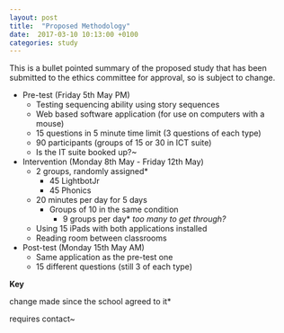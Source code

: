 ```yaml
---
layout: post
title:  "Proposed Methodology"
date:  2017-03-10 10:13:00 +0100
categories: study
---
```


This is a bullet pointed summary of the proposed study that has been submitted to the ethics committee for approval, so is subject to change.

- Pre-test (Friday 5th May PM)
	- Testing sequencing ability using story sequences
	- Web based software application (for use on computers with a mouse)
	- 15 questions in 5 minute time limit (3 questions of each type)
	- 90 participants (groups of 15 or 30 in ICT suite)
	- Is the IT suite booked up?~
- Intervention (Monday 8th May - Friday 12th May)
	- 2 groups, randomly assigned*
		- 45 LightbotJr
		- 45 Phonics
	- 20 minutes per day for 5 days
		- Groups of 10 in the same condition
			- 9 groups per day* *too many to get through?*
	- Using 15 iPads with both applications installed
	- Reading room between classrooms
- Post-test (Monday 15th May AM)
	- Same application as the pre-test one
	- 15 different questions (still 3 of each type)

**Key**

change made since the school agreed to it*

requires contact~
